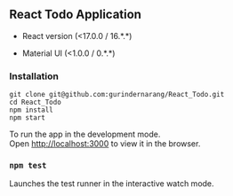## React Todo Application

* React version (<17.0.0 / 16.\*.\*)

* Material UI (<1.0.0 / 0.\*.*)

### Installation
```
git clone git@github.com:gurindernarang/React_Todo.git
cd React_Todo
npm install
npm start
```

To run the app in the development mode.<br />
Open [http://localhost:3000](http://localhost:3000) to view it in the browser.

### `npm test`

Launches the test runner in the interactive watch mode.<br />
